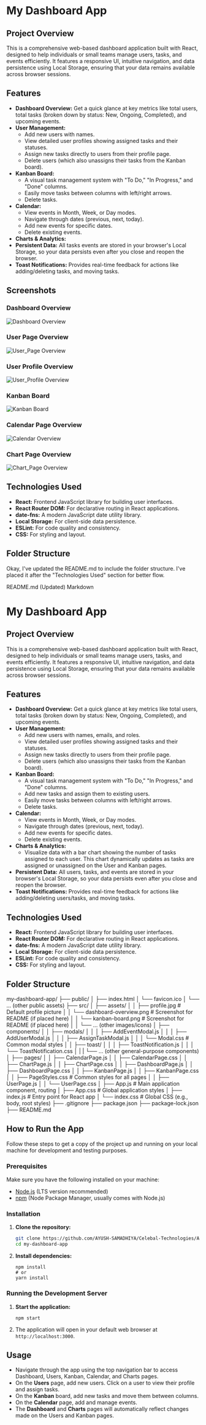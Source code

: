 # My Dashboard App

## Project Overview

This is a comprehensive web-based dashboard application built with React, designed to help individuals or small teams manage users, tasks, and events efficiently. It features a responsive UI, intuitive navigation, and data persistence using Local Storage, ensuring that your data remains available across browser sessions.

## Features

* **Dashboard Overview:** Get a quick glance at key metrics like total users, total tasks (broken down by status: New, Ongoing, Completed), and upcoming events.
* **User Management:**
    * Add new users with names.
    * View detailed user profiles showing assigned tasks and their statuses.
    * Assign new tasks directly to users from their profile page.
    * Delete users (which also unassigns their tasks from the Kanban board).
* **Kanban Board:**
    * A visual task management system with "To Do," "In Progress," and "Done" columns.
    * Easily move tasks between columns with left/right arrows.
    * Delete tasks.
* **Calendar:**
    * View events in Month, Week, or Day modes.
    * Navigate through dates (previous, next, today).
    * Add new events for specific dates.
    * Delete existing events.
* **Charts & Analytics:**
* **Persistent Data:** All tasks events are stored in your browser's Local Storage, so your data persists even after you close and reopen the browser.
* **Toast Notifications:** Provides real-time feedback for actions like adding/deleting tasks, and moving tasks.

## Screenshots

### Dashboard Overview
![Dashboard Overview](./Screenshots/1.png)

### User Page Overview
![User_Page Overview](./Screenshots/2.png)

### User Profile Overview
![User_Profile Overview](./Screenshots/3.png)

### Kanban Board
![Kanban Board](./Screenshots/4.png)

### Calendar Page Overview
![Calendar Overview](./Screenshots/5.png)

### Chart Page Overview
![Chart_Page Overview](./Screenshots/6.png)




## Technologies Used

* **React:** Frontend JavaScript library for building user interfaces.
* **React Router DOM:** For declarative routing in React applications.
* **date-fns:** A modern JavaScript date utility library.
* **Local Storage:** For client-side data persistence.
* **ESLint:** For code quality and consistency.
* **CSS:** For styling and layout.

## Folder Structure

Okay, I've updated the README.md to include the folder structure. I've placed it after the "Technologies Used" section for better flow.

README.md (Updated)
Markdown

# My Dashboard App

## Project Overview

This is a comprehensive web-based dashboard application built with React, designed to help individuals or small teams manage users, tasks, and events efficiently. It features a responsive UI, intuitive navigation, and data persistence using Local Storage, ensuring that your data remains available across browser sessions.

## Features

* **Dashboard Overview:** Get a quick glance at key metrics like total users, total tasks (broken down by status: New, Ongoing, Completed), and upcoming events.
* **User Management:**
    * Add new users with names, emails, and roles.
    * View detailed user profiles showing assigned tasks and their statuses.
    * Assign new tasks directly to users from their profile page.
    * Delete users (which also unassigns their tasks from the Kanban board).
* **Kanban Board:**
    * A visual task management system with "To Do," "In Progress," and "Done" columns.
    * Add new tasks and assign them to existing users.
    * Easily move tasks between columns with left/right arrows.
    * Delete tasks.
* **Calendar:**
    * View events in Month, Week, or Day modes.
    * Navigate through dates (previous, next, today).
    * Add new events for specific dates.
    * Delete existing events.
* **Charts & Analytics:**
    * Visualize data with a bar chart showing the number of tasks assigned to each user. This chart dynamically updates as tasks are assigned or unassigned on the User and Kanban pages.
* **Persistent Data:** All users, tasks, and events are stored in your browser's Local Storage, so your data persists even after you close and reopen the browser.
* **Toast Notifications:** Provides real-time feedback for actions like adding/deleting users/tasks, and moving tasks.




## Technologies Used

* **React:** Frontend JavaScript library for building user interfaces.
* **React Router DOM:** For declarative routing in React applications.
* **date-fns:** A modern JavaScript date utility library.
* **Local Storage:** For client-side data persistence.
* **ESLint:** For code quality and consistency.
* **CSS:** For styling and layout.

## Folder Structure

my-dashboard-app/
├── public/
│   ├── index.html
│   └── favicon.ico
│   └── ... (other public assets)
├── src/
│   ├── assets/
│   │   ├── profile.jpg           # Default profile picture
│   │   └── dashboard-overview.png  # Screenshot for README (if placed here)
│   │   └── kanban-board.png      # Screenshot for README (if placed here)
│   │   └── ... (other images/icons)
│   ├── components/
│   │   ├── modals/
│   │   │   ├── AddEventModal.js
│   │   │   ├── AddUserModal.js
│   │   │   ├── AssignTaskModal.js
│   │   │   └── Modal.css         # Common modal styles
│   │   ├── toast/
│   │   │   ├── ToastNotification.js
│   │   │   └── ToastNotification.css
│   |   | └── ... (other general-purpose components)
│   ├── pages/
│   │   ├── CalendarPage.js
│   │   ├── CalendarPage.css
│   │   ├── ChartPage.js
│   │   ├── ChartPage.css
│   │   ├── DashboardPage.js
│   │   ├── DashboardPage.css
│   │   ├── KanbanPage.js
│   │   ├── KanbanPage.css
│   │   ├── PageStyles.css        # Common styles for all pages
│   │   ├── UserPage.js
│   │   └── UserPage.css
│   ├── App.js                    # Main application component, routing
│   ├── App.css                   # Global application styles
│   ├── index.js                  # Entry point for React app
│   └── index.css                 # Global CSS (e.g., body, root styles)
├── .gitignore
├── package.json
├── package-lock.json
├── README.md


## How to Run the App

Follow these steps to get a copy of the project up and running on your local machine for development and testing purposes.

### Prerequisites

Make sure you have the following installed on your machine:

* [Node.js](https://nodejs.org/en/) (LTS version recommended)
* [npm](https://www.npmjs.com/) (Node Package Manager, usually comes with Node.js) 
### Installation

1.  **Clone the repository:**
    ```bash
    git clone https://github.com/AYUSH-SAMADHIYA/Celebal-Technologies/Assi-3/my-dashboard-app
    cd my-dashboard-app
    ```

2.  **Install dependencies:**
    ```
    npm install
    # or
    yarn install
    ```

### Running the Development Server

1.  **Start the application:**
  
    ```
    npm start
    ```
2.  The application will open in your default web browser at `http://localhost:3000`.


## Usage

* Navigate through the app using the top navigation bar to access Dashboard, Users, Kanban, Calendar, and Charts pages.
* On the **Users** page, add new users. Click on a user to view their profile and assign tasks.
* On the **Kanban** board, add new tasks and move them between columns.
* On the **Calendar** page, add and manage events.
* The **Dashboard** and **Charts** pages will automatically reflect changes made on the Users and Kanban pages.
